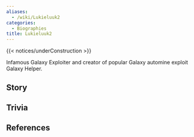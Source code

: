 ```yaml
---
aliases:
  - /wiki/Lukieluuk2
categories:
  - Biographies
title: Lukieluuk2
---
```


{{< notices/underConstruction >}}

Infamous Galaxy Exploiter and creator of popular Galaxy automine exploit Galaxy Helper.

## Story

## Trivia

## References

<references />
